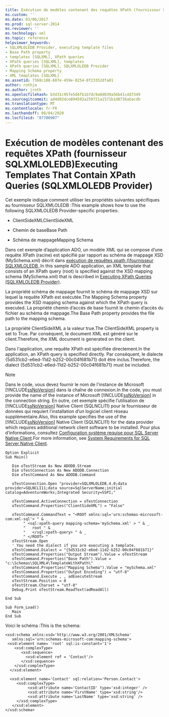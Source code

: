 ```yaml
---
title: Exécution de modèles contenant des requêtes XPath (fournisseur SQLXMLOLEDB) | Microsoft Docs
ms.custom: ''
ms.date: 03/06/2017
ms.prod: sql-server-2014
ms.reviewer: ''
ms.technology: xml
ms.topic: reference
helpviewer_keywords:
- SQLXMLOLEDB Provider, executing template files
- Base Path property
- templates [SQLXML], XPath queries
- XPath queries [SQLXML], templates
- XPath queries [SQLXML], SQLXMLOLEDB Provider
- Mapping Schema property
- XML templates [SQLXML]
ms.assetid: 7368c188-607e-459e-8254-8f23352dfa01
author: rothja
ms.author: jroth
ms.openlocfilehash: b3d31c95fe5d4fb1b7dc9a8d039a56b41cdd7349
ms.sourcegitcommit: ad4d92dce894592a259721a1571b1d8736abacdb
ms.translationtype: MT
ms.contentlocale: fr-FR
ms.lasthandoff: 08/04/2020
ms.locfileid: "87700907"
---
```

# <a name="executing-templates-that-contain-xpath-queries-sqlxmloledb-provider"></a><span data-ttu-id="a75c0-102">Exécution de modèles contenant des requêtes XPath (fournisseur SQLXMLOLEDB)</span><span class="sxs-lookup"><span data-stu-id="a75c0-102">Executing Templates That Contain XPath Queries (SQLXMLOLEDB Provider)</span></span>
  <span data-ttu-id="a75c0-103">Cet exemple indique comment utiliser les propriétés suivantes spécifiques au fournisseur SQLXMLOLEDB :</span><span class="sxs-lookup"><span data-stu-id="a75c0-103">This example shows how to use the following SQLXMLOLEDB Provider-specific properties:</span></span>  
  
-   <span data-ttu-id="a75c0-104">ClientSideXML</span><span class="sxs-lookup"><span data-stu-id="a75c0-104">ClientSideXML</span></span>  
  
-   <span data-ttu-id="a75c0-105">Chemin de base</span><span class="sxs-lookup"><span data-stu-id="a75c0-105">Base Path</span></span>  
  
-   <span data-ttu-id="a75c0-106">Schéma de mappage</span><span class="sxs-lookup"><span data-stu-id="a75c0-106">Mapping Schema</span></span>  
  
 <span data-ttu-id="a75c0-107">Dans cet exemple d’application ADO, un modèle XML qui se compose d’une requête XPath (racine) est spécifié par rapport au schéma de mappage XSD (MySchema.xml) décrit dans [exécution de requêtes xpath &#40;&#41;fournisseur SQLXMLOLEDB ](executing-xpath-queries-sqlxmloledb-provider.md).</span><span class="sxs-lookup"><span data-stu-id="a75c0-107">In this sample ADO application, an XML template that consists of an XPath query (root) is specified against the XSD mapping schema (MySchema.xml) that is described in [Executing XPath Queries &#40;SQLXMLOLEDB Provider&#41;](executing-xpath-queries-sqlxmloledb-provider.md).</span></span>  
  
 <span data-ttu-id="a75c0-108">La propriété schéma de mappage fournit le schéma de mappage XSD sur lequel la requête XPath est exécutée.</span><span class="sxs-lookup"><span data-stu-id="a75c0-108">The Mapping Schema property provides the XSD mapping schema against which the XPath query is executed.</span></span> <span data-ttu-id="a75c0-109">La propriété chemin d’accès de base fournit le chemin d’accès du fichier au schéma de mappage.</span><span class="sxs-lookup"><span data-stu-id="a75c0-109">The Base Path property provides the file path to the mapping schema.</span></span>  
  
 <span data-ttu-id="a75c0-110">La propriété ClientSideXML a la valeur true.</span><span class="sxs-lookup"><span data-stu-id="a75c0-110">The ClientSideXML property is set to True.</span></span> <span data-ttu-id="a75c0-111">Par conséquent, le document XML est généré sur le client.</span><span class="sxs-lookup"><span data-stu-id="a75c0-111">Therefore, the XML document is generated on the client.</span></span>  
  
 <span data-ttu-id="a75c0-112">Dans l'application, une requête XPath est spécifiée directement.</span><span class="sxs-lookup"><span data-stu-id="a75c0-112">In the application, an XPath query is specified directly.</span></span> <span data-ttu-id="a75c0-113">Par conséquent, le dialecte {5d531cb2-e6ed-11d2-b252-00c04f681b71} doit être inclus.</span><span class="sxs-lookup"><span data-stu-id="a75c0-113">Therefore, the dialect {5d531cb2-e6ed-11d2-b252-00c04f681b71} must be included.</span></span>  
  
> [!NOTE]  
>  <span data-ttu-id="a75c0-114">Dans le code, vous devez fournir le nom de l'instance de Microsoft [!INCLUDE[ssNoVersion](../../../includes/ssnoversion-md.md)] dans la chaîne de connexion.</span><span class="sxs-lookup"><span data-stu-id="a75c0-114">In the code, you must provide the name of the instance of Microsoft [!INCLUDE[ssNoVersion](../../../includes/ssnoversion-md.md)] in the connection string.</span></span> <span data-ttu-id="a75c0-115">En outre, cet exemple spécifie l’utilisation de [!INCLUDE[ssNoVersion](../../../includes/ssnoversion-md.md)] Native Client (SQLNCLI11) pour le fournisseur de données qui requiert l’installation d’un logiciel client réseau supplémentaire.</span><span class="sxs-lookup"><span data-stu-id="a75c0-115">Also, this example specifies the use of the [!INCLUDE[ssNoVersion](../../../includes/ssnoversion-md.md)] Native Client (SQLNCLI11) for the data provider which requires additional network client software to be installed.</span></span> <span data-ttu-id="a75c0-116">Pour plus d’informations, consultez [Configuration système requise pour SQL Server Native Client](../../native-client/system-requirements-for-sql-server-native-client.md).</span><span class="sxs-lookup"><span data-stu-id="a75c0-116">For more information, see [System Requirements for SQL Server Native Client](../../native-client/system-requirements-for-sql-server-native-client.md).</span></span>  
  
```  
Option Explicit  
Sub Main()  
  
   Dim oTestStream As New ADODB.Stream  
   Dim oTestConnection As New ADODB.Connection  
   Dim oTestCommand As New ADODB.Command  
  
   oTestConnection.Open "provider=SQLXMLOLEDB.4.0;data provider=SQLNCLI11;data source=SqlServerName;initial catalog=AdventureWorks;Integrated Security=SSPI;"  
  
   oTestCommand.ActiveConnection = oTestConnection  
   oTestCommand.Properties("ClientSideXML") = "False"  
  
   oTestCommand.CommandText = "<ROOT xmlns:sql='urn:schemas-microsoft-com:xml-sql'> " & _  
        " <sql:xpath-query mapping-schema='mySchema.xml' > " & _  
        "   root " & _  
        "   </sql:xpath-query> " & _  
        " </ROOT> "  
   oTestStream.Open  
   ' You need the dialect if you are executing a template.  
   oTestCommand.Dialect = "{5d531cb2-e6ed-11d2-b252-00c04f681b71}"  
   oTestCommand.Properties("Output Stream").Value = oTestStream  
   oTestCommand.Properties("Base Path").Value = "c:\Schemas\SQLXML4\TemplateWithXPath\"  
   oTestCommand.Properties("Mapping Schema").Value = "mySchema.xml"  
   oTestCommand.Properties("Output Encoding") = "utf-8"  
   oTestCommand.Execute , , adExecuteStream  
   oTestStream.Position = 0  
   oTestStream.Charset = "utf-8"  
   Debug.Print oTestStream.ReadText(adReadAll)  
  
End Sub  
  
Sub Form_Load()  
   Main  
End Sub  
```  
  
 <span data-ttu-id="a75c0-117">Voici le schéma :</span><span class="sxs-lookup"><span data-stu-id="a75c0-117">This is the schema:</span></span>  
  
```  
<xsd:schema xmlns:xsd='http://www.w3.org/2001/XMLSchema'  
   xmlns:sql='urn:schemas-microsoft-com:mapping-schema'>  
 <xsd:element name= 'root' sql:is-constant='1'>   
    <xsd:complexType>  
       <xsd:sequence>  
         <xsd:element ref = 'Contact'/>  
       </xsd:sequence>  
    </xsd:complexType>  
  </xsd:element>  
  
  <xsd:element name='Contact' sql:relation='Person.Contact'>  
     <xsd:complexType>  
          <xsd:attribute name='ContactID' type='xsd:integer' />  
          <xsd:attribute name='FirstName' type='xsd:string'/>   
          <xsd:attribute name='LastName' type='xsd:string' />   
     </xsd:complexType>  
   </xsd:element>  
</xsd:schema>  
```  
  
  
